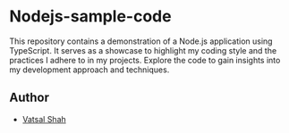 # 
# Nodejs-sample-code

This repository contains a demonstration of a Node.js application using TypeScript. It serves as a showcase to highlight my coding style and the practices I adhere to in my projects. Explore the code to gain insights into my development approach and techniques.


## Author

- [Vatsal Shah](https://www.github.com/vatsals0791)

